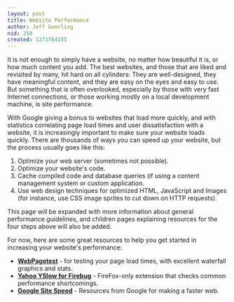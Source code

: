 ```yaml
---
layout: post
title: Website Performance
author: Jeff Geerling
nid: 250
created: 1271784155
---
```

<p>
	It is not enough to simply have a website, no matter how beautiful it is, or how much content you add. The best websites, and those that are liked and revisited by many, hit hard on all cylinders: They are well-designed, they have meaningful content, and they are easy on the eyes and easy to use. But something that is often overlooked, especially by those with very fast Internet connections, or those working mostly on a local development machine, is site performance.</p>
<p>
	With Google giving a bonus to websites that load more quickly, and with statistics correlating page load times and user dissatisfaction with a website, it is increasingly important to make sure your website loads quickly. There are thousands of ways you can speed up your website, but the process usually goes like this:</p>
<ol>
	<li>
		Optimize your web server (sometimes not possible).</li>
	<li>
		Optimize your website&#39;s code.</li>
	<li>
		Cache compiled code and database queries (if using a content management system or custom application.</li>
	<li>
		Use web design techniques for optimized HTML, JavaScript and Images (for instance, use CSS image sprites to cut down on HTTP requests).</li>
</ol>
<p>
	This page will be expanded with more information about general performance guidelines, and children pages explaining resources for the four steps above will also be added.</p>
<p>
	For now, here are some great resources to help you get started in increasing your website&#39;s performance:</p>
<ul>
	<li>
		<strong><a href="http://www.webpagetest.org/">WebPagetest</a></strong> - for testing your page load times, with excellent waterfall graphics and stats.</li>
	<li>
		<strong><a href="http://developer.yahoo.com/yslow/">Yahoo YSlow for Firebug</a></strong> - FireFox-only extension that checks common performance shortcomings.</li>
	<li>
		<strong><a href="http://code.google.com/speed/">Google Site Speed</a></strong> - Resources from Google for making a faster web.</li>
</ul>
